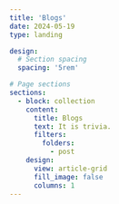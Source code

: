 ```yaml
---
title: 'Blogs'
date: 2024-05-19
type: landing

design:
  # Section spacing
  spacing: '5rem'

# Page sections
sections:
  - block: collection
    content:
      title: Blogs
      text: It is trivia.
      filters:
        folders:
          - post
    design:
      view: article-grid
      fill_image: false
      columns: 1
---
```

